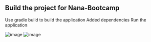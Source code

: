 ## Build the project for Nana-Bootcamp
Use gradle build to build the application
Added dependencies
Run the application


![image](https://github.com/sabdulramoni2/java-app/assets/144086740/0a606318-0571-49c9-8af8-6eda24cc7b32)
![image](https://github.com/sabdulramoni2/java-app/assets/144086740/50ef45be-4a1a-4adf-b7fd-5bb354338d7e)
